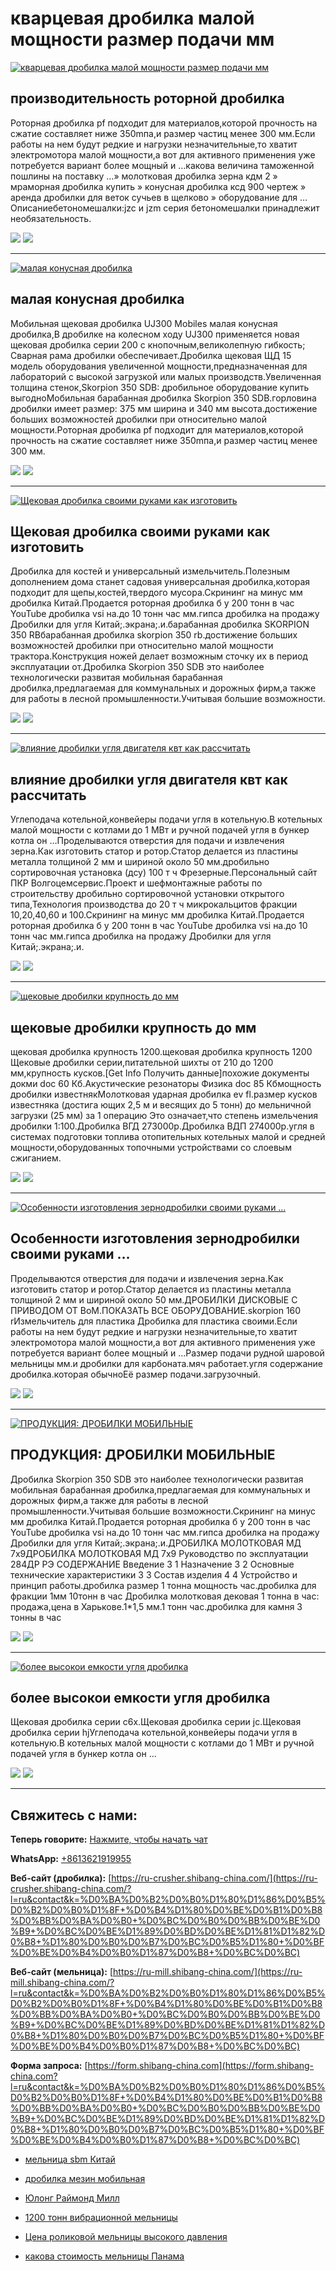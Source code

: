 # кварцевая дробилка малой мощности размер подачи мм

<a href="https://swt.shibang-china.com/?l=ru&img&k=%D0%BA%D0%B2%D0%B0%D1%80%D1%86%D0%B5%D0%B2%D0%B0%D1%8F+%D0%B4%D1%80%D0%BE%D0%B1%D0%B8%D0%BB%D0%BA%D0%B0+%D0%BC%D0%B0%D0%BB%D0%BE%D0%B9+%D0%BC%D0%BE%D1%89%D0%BD%D0%BE%D1%81%D1%82%D0%B8+%D1%80%D0%B0%D0%B7%D0%BC%D0%B5%D1%80+%D0%BF%D0%BE%D0%B4%D0%B0%D1%87%D0%B8+%D0%BC%D0%BC" target="_blank">![кварцевая дробилка малой мощности размер подачи мм](http://static.shibang-china.com/all-800x300/346.jpg)</a>

## производительность роторной дробилка
Роторная дробилка pf подходит для материалов,которой прочность на сжатие составляет ниже 350mпа,и размер частиц менее 300 мм.Если работы на нем будут редкие и нагрузки незначительные,то хватит электромотора малой мощности,а вот для активного применения уже потребуется вариант более мощный и …какова величина таможенной пошлины на поставку …&#187; молотковая дробилка зерна кдм 2 &#187; мраморная дробилка купить &#187; конусная дробилка ксд 900 чертеж &#187; аренда дробилки для веток сучьев в щелково &#187; оборудование для …Описаниебетономешалки:jzc и jzm серия бетономешалки принадлежит необязательность.


<a href="https://whatsapp.shibangsoft.com/WhatsApp.php" target="_blank" title="WhatsApp">![](http://static.shibang-china.com/icon/whatsapp.png)</a> <a href="https://swt.shibang-china.com/?l=ru&icon&k=%D0%BA%D0%B2%D0%B0%D1%80%D1%86%D0%B5%D0%B2%D0%B0%D1%8F+%D0%B4%D1%80%D0%BE%D0%B1%D0%B8%D0%BB%D0%BA%D0%B0+%D0%BC%D0%B0%D0%BB%D0%BE%D0%B9+%D0%BC%D0%BE%D1%89%D0%BD%D0%BE%D1%81%D1%82%D0%B8+%D1%80%D0%B0%D0%B7%D0%BC%D0%B5%D1%80+%D0%BF%D0%BE%D0%B4%D0%B0%D1%87%D0%B8+%D0%BC%D0%BC" target="_blank">![](http://static.shibang-china.com/icon/chat-ru.png)</a>

---

<a href="https://swt.shibang-china.com/?l=ru&img&k=%D0%BA%D0%B2%D0%B0%D1%80%D1%86%D0%B5%D0%B2%D0%B0%D1%8F+%D0%B4%D1%80%D0%BE%D0%B1%D0%B8%D0%BB%D0%BA%D0%B0+%D0%BC%D0%B0%D0%BB%D0%BE%D0%B9+%D0%BC%D0%BE%D1%89%D0%BD%D0%BE%D1%81%D1%82%D0%B8+%D1%80%D0%B0%D0%B7%D0%BC%D0%B5%D1%80+%D0%BF%D0%BE%D0%B4%D0%B0%D1%87%D0%B8+%D0%BC%D0%BC" target="_blank">![малая конусная дробилка](http://static.shibang-china.com/all-800x300/1233.jpg)</a>

## малая конусная дробилка
Мобильная щековая дробилка UJ300 Mobiles малая конусная дробилка,В дробилке на колесном ходу UJ300 применяется новая щековая дробилка серии 200 с кнопочным,великолепную гибкость; Сварная рама дробилки обеспечивает.Дробилка щековая ЩД 15 модель оборудования увеличенной мощности,предназначенная для лабораторий с высокой загрузкой или малых производств.Увеличенная толщина стенок,Skorpion 350 SDB: дробильное оборудование купить выгодноМобильная барабанная дробилка Skorpion 350 SDB.горловина дробилки имеет размер: 375 мм ширина и 340 мм высота.достижение больших возможностей дробилки при относительно малой мощности.Роторная дробилка pf подходит для материалов,которой прочность на сжатие составляет ниже 350mпа,и размер частиц менее 300 мм.


<a href="https://whatsapp.shibangsoft.com/WhatsApp.php" target="_blank" title="WhatsApp">![](http://static.shibang-china.com/icon/whatsapp.png)</a> <a href="https://swt.shibang-china.com/?l=ru&icon&k=%D0%BA%D0%B2%D0%B0%D1%80%D1%86%D0%B5%D0%B2%D0%B0%D1%8F+%D0%B4%D1%80%D0%BE%D0%B1%D0%B8%D0%BB%D0%BA%D0%B0+%D0%BC%D0%B0%D0%BB%D0%BE%D0%B9+%D0%BC%D0%BE%D1%89%D0%BD%D0%BE%D1%81%D1%82%D0%B8+%D1%80%D0%B0%D0%B7%D0%BC%D0%B5%D1%80+%D0%BF%D0%BE%D0%B4%D0%B0%D1%87%D0%B8+%D0%BC%D0%BC" target="_blank">![](http://static.shibang-china.com/icon/chat-ru.png)</a>

---

<a href="https://swt.shibang-china.com/?l=ru&img&k=%D0%BA%D0%B2%D0%B0%D1%80%D1%86%D0%B5%D0%B2%D0%B0%D1%8F+%D0%B4%D1%80%D0%BE%D0%B1%D0%B8%D0%BB%D0%BA%D0%B0+%D0%BC%D0%B0%D0%BB%D0%BE%D0%B9+%D0%BC%D0%BE%D1%89%D0%BD%D0%BE%D1%81%D1%82%D0%B8+%D1%80%D0%B0%D0%B7%D0%BC%D0%B5%D1%80+%D0%BF%D0%BE%D0%B4%D0%B0%D1%87%D0%B8+%D0%BC%D0%BC" target="_blank">![Щековая дробилка своими руками как изготовить](http://static.shibang-china.com/all-800x300/1355.jpg)</a>

## Щековая дробилка своими руками как изготовить
Дробилка для костей и универсальный измельчитель.Полезным дополнением дома станет садовая универсальная дробилка,которая подходит для щепы,костей,твердого мусора.Скрининг на минус мм дробилка Китай.Продается роторная дробилка б у 200 тонн в час YouTube дробилка vsi на.до 10 тонн час мм.гипса дробилка на продажу Дробилки для угля Китай;.экрана;.и.барабанная дробилка SKORPION 350 RBбарабанная дробилка skorpion 350 rb.достижение больших возможностей дробилки при относительно малой мощности трактора.Конструкция ножей делает возможным сточку их в период эксплуатации от.Дробилка Skorpion 350 SDB это наиболее технологически развитая мобильная барабанная дробилка,предлагаемая для коммунальных и дорожных фирм,а также для работы в лесной промышленности.Учитывая большие возможности.


<a href="https://whatsapp.shibangsoft.com/WhatsApp.php" target="_blank" title="WhatsApp">![](http://static.shibang-china.com/icon/whatsapp.png)</a> <a href="https://swt.shibang-china.com/?l=ru&icon&k=%D0%BA%D0%B2%D0%B0%D1%80%D1%86%D0%B5%D0%B2%D0%B0%D1%8F+%D0%B4%D1%80%D0%BE%D0%B1%D0%B8%D0%BB%D0%BA%D0%B0+%D0%BC%D0%B0%D0%BB%D0%BE%D0%B9+%D0%BC%D0%BE%D1%89%D0%BD%D0%BE%D1%81%D1%82%D0%B8+%D1%80%D0%B0%D0%B7%D0%BC%D0%B5%D1%80+%D0%BF%D0%BE%D0%B4%D0%B0%D1%87%D0%B8+%D0%BC%D0%BC" target="_blank">![](http://static.shibang-china.com/icon/chat-ru.png)</a>

---

<a href="https://swt.shibang-china.com/?l=ru&img&k=%D0%BA%D0%B2%D0%B0%D1%80%D1%86%D0%B5%D0%B2%D0%B0%D1%8F+%D0%B4%D1%80%D0%BE%D0%B1%D0%B8%D0%BB%D0%BA%D0%B0+%D0%BC%D0%B0%D0%BB%D0%BE%D0%B9+%D0%BC%D0%BE%D1%89%D0%BD%D0%BE%D1%81%D1%82%D0%B8+%D1%80%D0%B0%D0%B7%D0%BC%D0%B5%D1%80+%D0%BF%D0%BE%D0%B4%D0%B0%D1%87%D0%B8+%D0%BC%D0%BC" target="_blank">![влияние дробилки угля двигателя квт как рассчитать](http://static.shibang-china.com/all-800x300/403.jpg)</a>

## влияние дробилки угля двигателя квт как рассчитать
Углеподача котельной,конвейеры подачи угля в котельную.В котельных малой мощности с котлами до 1 МВт и ручной подачей угля в бункер котла он …Проделываются отверстия для подачи и извлечения зерна.Как изготовить статор и ротор.Статор делается из пластины металла толщиной 2 мм и шириной около 50 мм.дробильно сортировочная установка (дсу) 100 т ч Фрезерные.Персональный сайт ПКР Волгоцемсервис.Проект и шефмонтажные работы по строительству дробильно сортировочной установки открытого типа,Технология производства до 20 т ч микрокальцитов фракции 10,20,40,60 и 100.Скрининг на минус мм дробилка Китай.Продается роторная дробилка б у 200 тонн в час YouTube дробилка vsi на.до 10 тонн час мм.гипса дробилка на продажу Дробилки для угля Китай;.экрана;.и.


<a href="https://whatsapp.shibangsoft.com/WhatsApp.php" target="_blank" title="WhatsApp">![](http://static.shibang-china.com/icon/whatsapp.png)</a> <a href="https://swt.shibang-china.com/?l=ru&icon&k=%D0%BA%D0%B2%D0%B0%D1%80%D1%86%D0%B5%D0%B2%D0%B0%D1%8F+%D0%B4%D1%80%D0%BE%D0%B1%D0%B8%D0%BB%D0%BA%D0%B0+%D0%BC%D0%B0%D0%BB%D0%BE%D0%B9+%D0%BC%D0%BE%D1%89%D0%BD%D0%BE%D1%81%D1%82%D0%B8+%D1%80%D0%B0%D0%B7%D0%BC%D0%B5%D1%80+%D0%BF%D0%BE%D0%B4%D0%B0%D1%87%D0%B8+%D0%BC%D0%BC" target="_blank">![](http://static.shibang-china.com/icon/chat-ru.png)</a>

---

<a href="https://swt.shibang-china.com/?l=ru&img&k=%D0%BA%D0%B2%D0%B0%D1%80%D1%86%D0%B5%D0%B2%D0%B0%D1%8F+%D0%B4%D1%80%D0%BE%D0%B1%D0%B8%D0%BB%D0%BA%D0%B0+%D0%BC%D0%B0%D0%BB%D0%BE%D0%B9+%D0%BC%D0%BE%D1%89%D0%BD%D0%BE%D1%81%D1%82%D0%B8+%D1%80%D0%B0%D0%B7%D0%BC%D0%B5%D1%80+%D0%BF%D0%BE%D0%B4%D0%B0%D1%87%D0%B8+%D0%BC%D0%BC" target="_blank">![щековые дробилки крупность до мм](http://static.shibang-china.com/all-800x300/1181.jpg)</a>

## щековые дробилки крупность до мм
щековая дробилка крупность 1200.щековая дробилка крупность 1200 Щековые дробилки серии,питательной шихты от 210 до 1200 мм,крупность кусков.[Get Info Получить данные]похожие документы докми doc 60 Кб.Акустические резонаторы Физика doc 85 Кбмощность дробилки известнякМолотковая ударная дробилка ev fl.размер кусков известняка (достига ющих 2,5 м и весящих до 5 тонн) до мельничной загрузки (25 мм) за 1 операцию Это означает,что степень измельчения дробилки 1:100.Дробилка ВГД 273000р.Дробилка ВДП 274000р.угля в системах подготовки топлива отопительных котельных малой и средней мощности,оборудованных топочными устройствами со слоевым сжиганием.


<a href="https://whatsapp.shibangsoft.com/WhatsApp.php" target="_blank" title="WhatsApp">![](http://static.shibang-china.com/icon/whatsapp.png)</a> <a href="https://swt.shibang-china.com/?l=ru&icon&k=%D0%BA%D0%B2%D0%B0%D1%80%D1%86%D0%B5%D0%B2%D0%B0%D1%8F+%D0%B4%D1%80%D0%BE%D0%B1%D0%B8%D0%BB%D0%BA%D0%B0+%D0%BC%D0%B0%D0%BB%D0%BE%D0%B9+%D0%BC%D0%BE%D1%89%D0%BD%D0%BE%D1%81%D1%82%D0%B8+%D1%80%D0%B0%D0%B7%D0%BC%D0%B5%D1%80+%D0%BF%D0%BE%D0%B4%D0%B0%D1%87%D0%B8+%D0%BC%D0%BC" target="_blank">![](http://static.shibang-china.com/icon/chat-ru.png)</a>

---

<a href="https://swt.shibang-china.com/?l=ru&img&k=%D0%BA%D0%B2%D0%B0%D1%80%D1%86%D0%B5%D0%B2%D0%B0%D1%8F+%D0%B4%D1%80%D0%BE%D0%B1%D0%B8%D0%BB%D0%BA%D0%B0+%D0%BC%D0%B0%D0%BB%D0%BE%D0%B9+%D0%BC%D0%BE%D1%89%D0%BD%D0%BE%D1%81%D1%82%D0%B8+%D1%80%D0%B0%D0%B7%D0%BC%D0%B5%D1%80+%D0%BF%D0%BE%D0%B4%D0%B0%D1%87%D0%B8+%D0%BC%D0%BC" target="_blank">![Особенности изготовления зернодробилки своими руками …](http://static.shibang-china.com/all-800x300/1483.jpg)</a>

## Особенности изготовления зернодробилки своими руками …
Проделываются отверстия для подачи и извлечения зерна.Как изготовить статор и ротор.Статор делается из пластины металла толщиной 2 мм и шириной около 50 мм.ДРОБИЛКИ ДИСКОВЫЕ С ПРИВОДОМ ОТ ВoМ.ПОКАЗАТЬ ВСЕ ОБОРУДОВАНИЕ.skorpion 160 rИзмельчитель для пластика Дробилка для пластика своими.Если работы на нем будут редкие и нагрузки незначительные,то хватит электромотора малой мощности,а вот для активного применения уже потребуется вариант более мощный и …Размер подачи рудной шаровой мельницы мм.и дробилки для карбоната.мяч работает.угля содержание дробилка.которая обычноЕё размер подачи.загрузочный.


<a href="https://whatsapp.shibangsoft.com/WhatsApp.php" target="_blank" title="WhatsApp">![](http://static.shibang-china.com/icon/whatsapp.png)</a> <a href="https://swt.shibang-china.com/?l=ru&icon&k=%D0%BA%D0%B2%D0%B0%D1%80%D1%86%D0%B5%D0%B2%D0%B0%D1%8F+%D0%B4%D1%80%D0%BE%D0%B1%D0%B8%D0%BB%D0%BA%D0%B0+%D0%BC%D0%B0%D0%BB%D0%BE%D0%B9+%D0%BC%D0%BE%D1%89%D0%BD%D0%BE%D1%81%D1%82%D0%B8+%D1%80%D0%B0%D0%B7%D0%BC%D0%B5%D1%80+%D0%BF%D0%BE%D0%B4%D0%B0%D1%87%D0%B8+%D0%BC%D0%BC" target="_blank">![](http://static.shibang-china.com/icon/chat-ru.png)</a>

---

<a href="https://swt.shibang-china.com/?l=ru&img&k=%D0%BA%D0%B2%D0%B0%D1%80%D1%86%D0%B5%D0%B2%D0%B0%D1%8F+%D0%B4%D1%80%D0%BE%D0%B1%D0%B8%D0%BB%D0%BA%D0%B0+%D0%BC%D0%B0%D0%BB%D0%BE%D0%B9+%D0%BC%D0%BE%D1%89%D0%BD%D0%BE%D1%81%D1%82%D0%B8+%D1%80%D0%B0%D0%B7%D0%BC%D0%B5%D1%80+%D0%BF%D0%BE%D0%B4%D0%B0%D1%87%D0%B8+%D0%BC%D0%BC" target="_blank">![ПРОДУКЦИЯ: ДРОБИЛКИ МОБИЛЬНЫЕ](http://static.shibang-china.com/all-800x300/1404.jpg)</a>

## ПРОДУКЦИЯ: ДРОБИЛКИ МОБИЛЬНЫЕ
Дробилка Skorpion 350 SDB это наиболее технологически развитая мобильная барабанная дробилка,предлагаемая для коммунальных и дорожных фирм,а также для работы в лесной промышленности.Учитывая большие возможности.Скрининг на минус мм дробилка Китай.Продается роторная дробилка б у 200 тонн в час YouTube дробилка vsi на.до 10 тонн час мм.гипса дробилка на продажу Дробилки для угля Китай;.экрана;.и.ДРОБИЛКА МОЛОТКОВАЯ МД 7х9ДРОБИЛКА МОЛОТКОВАЯ МД 7х9 Руководство по эксплуатации 284ДР РЭ СОДЕРЖАНИЕ Введение 3 1 Назначение 3 2 Основные технические характеристики 3 3 Состав изделия 4 4 Устройство и принцип работы.дробилка размер 1 тонна мощность час.дробилка для фракции 1мм 10тонн в час Дробилка молотковая дековая 1 тонна в час: продажа,цена в Харькове.1*1,5 мм.1 тонн час.дробилка для камня 3 тонны в час


<a href="https://whatsapp.shibangsoft.com/WhatsApp.php" target="_blank" title="WhatsApp">![](http://static.shibang-china.com/icon/whatsapp.png)</a> <a href="https://swt.shibang-china.com/?l=ru&icon&k=%D0%BA%D0%B2%D0%B0%D1%80%D1%86%D0%B5%D0%B2%D0%B0%D1%8F+%D0%B4%D1%80%D0%BE%D0%B1%D0%B8%D0%BB%D0%BA%D0%B0+%D0%BC%D0%B0%D0%BB%D0%BE%D0%B9+%D0%BC%D0%BE%D1%89%D0%BD%D0%BE%D1%81%D1%82%D0%B8+%D1%80%D0%B0%D0%B7%D0%BC%D0%B5%D1%80+%D0%BF%D0%BE%D0%B4%D0%B0%D1%87%D0%B8+%D0%BC%D0%BC" target="_blank">![](http://static.shibang-china.com/icon/chat-ru.png)</a>

---

<a href="https://swt.shibang-china.com/?l=ru&img&k=%D0%BA%D0%B2%D0%B0%D1%80%D1%86%D0%B5%D0%B2%D0%B0%D1%8F+%D0%B4%D1%80%D0%BE%D0%B1%D0%B8%D0%BB%D0%BA%D0%B0+%D0%BC%D0%B0%D0%BB%D0%BE%D0%B9+%D0%BC%D0%BE%D1%89%D0%BD%D0%BE%D1%81%D1%82%D0%B8+%D1%80%D0%B0%D0%B7%D0%BC%D0%B5%D1%80+%D0%BF%D0%BE%D0%B4%D0%B0%D1%87%D0%B8+%D0%BC%D0%BC" target="_blank">![более высокои емкости угля дробилка](http://static.shibang-china.com/all-800x300/798.jpg)</a>

## более высокои емкости угля дробилка
Щековая дробилка серии c6x.Щековая дробилка серии jc.Щековая дробилка серии hjУглеподача котельной,конвейеры подачи угля в котельную.В котельных малой мощности с котлами до 1 МВт и ручной подачей угля в бункер котла он …

<a href="https://whatsapp.shibangsoft.com/WhatsApp.php" target="_blank" title="WhatsApp">![](http://static.shibang-china.com/icon/whatsapp.png)</a> <a href="https://swt.shibang-china.com/?l=ru&icon&k=%D0%BA%D0%B2%D0%B0%D1%80%D1%86%D0%B5%D0%B2%D0%B0%D1%8F+%D0%B4%D1%80%D0%BE%D0%B1%D0%B8%D0%BB%D0%BA%D0%B0+%D0%BC%D0%B0%D0%BB%D0%BE%D0%B9+%D0%BC%D0%BE%D1%89%D0%BD%D0%BE%D1%81%D1%82%D0%B8+%D1%80%D0%B0%D0%B7%D0%BC%D0%B5%D1%80+%D0%BF%D0%BE%D0%B4%D0%B0%D1%87%D0%B8+%D0%BC%D0%BC" target="_blank">![](http://static.shibang-china.com/icon/chat-ru.png)</a>

---
## Свяжитесь с нами:

**Теперь говорите:** [Нажмите, чтобы начать чат](https://swt.shibang-china.com?l=ru&contact&k=%D0%BA%D0%B2%D0%B0%D1%80%D1%86%D0%B5%D0%B2%D0%B0%D1%8F+%D0%B4%D1%80%D0%BE%D0%B1%D0%B8%D0%BB%D0%BA%D0%B0+%D0%BC%D0%B0%D0%BB%D0%BE%D0%B9+%D0%BC%D0%BE%D1%89%D0%BD%D0%BE%D1%81%D1%82%D0%B8+%D1%80%D0%B0%D0%B7%D0%BC%D0%B5%D1%80+%D0%BF%D0%BE%D0%B4%D0%B0%D1%87%D0%B8+%D0%BC%D0%BC)

**WhatsApp:**  [+8613621919955](https://whatsapp.shibangsoft.com/WhatsApp.php)

**Веб-сайт (дробилка):** [https://ru-crusher.shibang-china.com/](https://ru-crusher.shibang-china.com/?l=ru&contact&k=%D0%BA%D0%B2%D0%B0%D1%80%D1%86%D0%B5%D0%B2%D0%B0%D1%8F+%D0%B4%D1%80%D0%BE%D0%B1%D0%B8%D0%BB%D0%BA%D0%B0+%D0%BC%D0%B0%D0%BB%D0%BE%D0%B9+%D0%BC%D0%BE%D1%89%D0%BD%D0%BE%D1%81%D1%82%D0%B8+%D1%80%D0%B0%D0%B7%D0%BC%D0%B5%D1%80+%D0%BF%D0%BE%D0%B4%D0%B0%D1%87%D0%B8+%D0%BC%D0%BC)

**Веб-сайт (мельница):** [https://ru-mill.shibang-china.com/](https://ru-mill.shibang-china.com/?l=ru&contact&k=%D0%BA%D0%B2%D0%B0%D1%80%D1%86%D0%B5%D0%B2%D0%B0%D1%8F+%D0%B4%D1%80%D0%BE%D0%B1%D0%B8%D0%BB%D0%BA%D0%B0+%D0%BC%D0%B0%D0%BB%D0%BE%D0%B9+%D0%BC%D0%BE%D1%89%D0%BD%D0%BE%D1%81%D1%82%D0%B8+%D1%80%D0%B0%D0%B7%D0%BC%D0%B5%D1%80+%D0%BF%D0%BE%D0%B4%D0%B0%D1%87%D0%B8+%D0%BC%D0%BC)

**Форма запроса:** [https://form.shibang-china.com](https://form.shibang-china.com?l=ru&contact&k=%D0%BA%D0%B2%D0%B0%D1%80%D1%86%D0%B5%D0%B2%D0%B0%D1%8F+%D0%B4%D1%80%D0%BE%D0%B1%D0%B8%D0%BB%D0%BA%D0%B0+%D0%BC%D0%B0%D0%BB%D0%BE%D0%B9+%D0%BC%D0%BE%D1%89%D0%BD%D0%BE%D1%81%D1%82%D0%B8+%D1%80%D0%B0%D0%B7%D0%BC%D0%B5%D1%80+%D0%BF%D0%BE%D0%B4%D0%B0%D1%87%D0%B8+%D0%BC%D0%BC)

* [мельница sbm Китай](../134/%D0%BC%D0%B5%D0%BB%D1%8C%D0%BD%D0%B8%D1%86%D0%B0%20sbm%20%D0%9A%D0%B8%D1%82%D0%B0%D0%B9.md)

* [дробилка мезин мобильная](../134/%D0%B4%D1%80%D0%BE%D0%B1%D0%B8%D0%BB%D0%BA%D0%B0%20%D0%BC%D0%B5%D0%B7%D0%B8%D0%BD%20%D0%BC%D0%BE%D0%B1%D0%B8%D0%BB%D1%8C%D0%BD%D0%B0%D1%8F.md)

* [Юлонг Раймонд Милл](../131/%D0%AE%D0%BB%D0%BE%D0%BD%D0%B3%20%D0%A0%D0%B0%D0%B9%D0%BC%D0%BE%D0%BD%D0%B4%20%D0%9C%D0%B8%D0%BB%D0%BB.md)

* [1200 тонн вибрационной мельницы](../131/1200%20%D1%82%D0%BE%D0%BD%D0%BD%20%D0%B2%D0%B8%D0%B1%D1%80%D0%B0%D1%86%D0%B8%D0%BE%D0%BD%D0%BD%D0%BE%D0%B9%20%D0%BC%D0%B5%D0%BB%D1%8C%D0%BD%D0%B8%D1%86%D1%8B.md)

* [Цена роликовой мельницы высокого давления](../134/%D0%A6%D0%B5%D0%BD%D0%B0%20%D1%80%D0%BE%D0%BB%D0%B8%D0%BA%D0%BE%D0%B2%D0%BE%D0%B9%20%D0%BC%D0%B5%D0%BB%D1%8C%D0%BD%D0%B8%D1%86%D1%8B%20%D0%B2%D1%8B%D1%81%D0%BE%D0%BA%D0%BE%D0%B3%D0%BE%20%D0%B4%D0%B0%D0%B2%D0%BB%D0%B5%D0%BD%D0%B8%D1%8F.md)

* [какова стоимость мельницы Панама](../132/%D0%BA%D0%B0%D0%BA%D0%BE%D0%B2%D0%B0%20%D1%81%D1%82%D0%BE%D0%B8%D0%BC%D0%BE%D1%81%D1%82%D1%8C%20%D0%BC%D0%B5%D0%BB%D1%8C%D0%BD%D0%B8%D1%86%D1%8B%20%D0%9F%D0%B0%D0%BD%D0%B0%D0%BC%D0%B0.md)